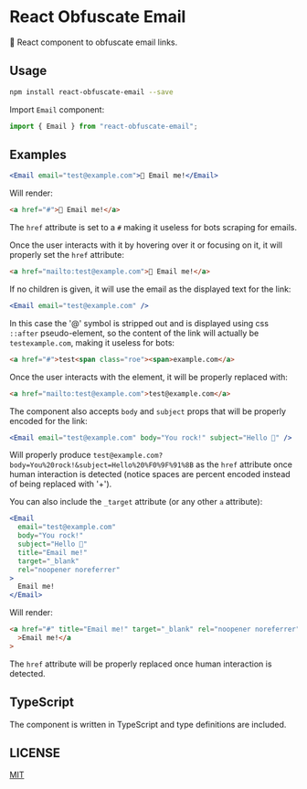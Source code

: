 # React Obfuscate Email

📧 React component to obfuscate email links.

## Usage

```sh
npm install react-obfuscate-email --save
```

Import `Email` component:

```js
import { Email } from "react-obfuscate-email";
```

## Examples

```jsx
<Email email="test@example.com">📧 Email me!</Email>
```

Will render:

```html
<a href="#">📧 Email me!</a>
```

The `href` attribute is set to a `#` making it useless for bots scraping for emails.

Once the user interacts with it by hovering over it or focusing on it, it will properly set the `href` attribute:

```html
<a href="mailto:test@example.com">📧 Email me!</a>
```

If no children is given, it will use the email as the displayed text for the link:

```jsx
<Email email="test@example.com" />
```

In this case the '@' symbol is stripped out and is displayed using css `::after` pseudo-element, so the content of the link will actually be `testexample.com`, making it useless for bots:

```html
<a href="#">test<span class="roe"><span>example.com</a>
```

Once the user interacts with the element, it will be properly replaced with:

```html
<a href="mailto:test@example.com">test@example.com</a>
```

The component also accepts `body` and `subject` props that will be properly encoded for the link:

```jsx
<Email email="test@example.com" body="You rock!" subject="Hello 👋" />
```

Will properly produce `test@example.com?body=You%20rock!&subject=Hello%20%F0%9F%91%8B` as the `href` attribute once human interaction is detected (notice spaces are percent encoded instead of being replaced with '+').

You can also include the `_target` attribute (or any other `a` attribute):

```jsx
<Email
  email="test@example.com"
  body="You rock!"
  subject="Hello 👋"
  title="Email me!"
  target="_blank"
  rel="noopener noreferrer"
>
  Email me!
</Email>
```

Will render:

```html
<a href="#" title="Email me!" target="_blank" rel="noopener noreferrer"
  >Email me!</a
>
```

The `href` attribute will be properly replaced once human interaction is detected.

## TypeScript

The component is written in TypeScript and type definitions are included.

## LICENSE

[MIT](LICENSE)
